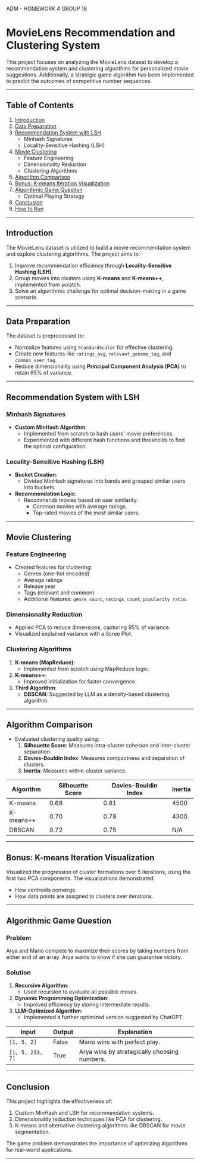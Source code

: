 ADM - HOMEWORK 4 
 GROUP 18 
 






# MovieLens Recommendation and Clustering System

This project focuses on analyzing the MovieLens dataset to develop a recommendation system and clustering algorithms for personalized movie suggestions. Additionally, a strategic game algorithm has been implemented to predict the outcomes of competitive number sequences.

---

## Table of Contents
1. [Introduction](#introduction)
2. [Data Preparation](#data-preparation)
3. [Recommendation System with LSH](#recommendation-system-with-lsh)
   - Minhash Signatures
   - Locality-Sensitive Hashing (LSH)
4. [Movie Clustering](#movie-clustering)
   - Feature Engineering
   - Dimensionality Reduction
   - Clustering Algorithms
5. [Algorithm Comparison](#algorithm-comparison)
6. [Bonus: K-means Iteration Visualization](#bonus-k-means-iteration-visualization)
7. [Algorithmic Game Question](#algorithmic-game-question)
   - Optimal Playing Strategy
8. [Conclusion](#conclusion)
9. [How to Run](#how-to-run)

---

## Introduction

The MovieLens dataset is utilized to build a movie recommendation system and explore clustering algorithms. The project aims to:
1. Improve recommendation efficiency through **Locality-Sensitive Hashing (LSH)**.
2. Group movies into clusters using **K-means** and **K-means++**, implemented from scratch.
3. Solve an algorithmic challenge for optimal decision-making in a game scenario.

---

## Data Preparation

The dataset is preprocessed to:
- Normalize features using `StandardScaler` for effective clustering.
- Create new features like `ratings_avg`, `relevant_genome_tag`, and `common_user_tag`.
- Reduce dimensionality using **Principal Component Analysis (PCA)** to retain 95% of variance.

---

## Recommendation System with LSH

### Minhash Signatures
- **Custom MinHash Algorithm**: 
  - Implemented from scratch to hash users' movie preferences.
  - Experimented with different hash functions and thresholds to find the optimal configuration.
  
### Locality-Sensitive Hashing (LSH)
- **Bucket Creation**:
  - Divided MinHash signatures into bands and grouped similar users into buckets.
- **Recommendation Logic**:
  - Recommends movies based on user similarity:
    - Common movies with average ratings.
    - Top-rated movies of the most similar users.

---

## Movie Clustering

### Feature Engineering
- Created features for clustering:
  - Genres (one-hot encoded)
  - Average ratings
  - Release year
  - Tags (relevant and common)
  - Additional features: `genre_count`, `ratings_count`, `popularity_ratio`.

### Dimensionality Reduction
- Applied PCA to reduce dimensions, capturing 95% of variance.
- Visualized explained variance with a Scree Plot.

### Clustering Algorithms
1. **K-means (MapReduce)**:
   - Implemented from scratch using MapReduce logic.
2. **K-means++**:
   - Improved initialization for faster convergence.
3. **Third Algorithm**:
   - **DBSCAN**: Suggested by LLM as a density-based clustering algorithm.

---

## Algorithm Comparison

- Evaluated clustering quality using:
  1. **Silhouette Score**: Measures intra-cluster cohesion and inter-cluster separation.
  2. **Davies-Bouldin Index**: Measures compactness and separation of clusters.
  3. **Inertia**: Measures within-cluster variance.

| Algorithm  | Silhouette Score | Davies-Bouldin Index | Inertia |
|------------|------------------|-----------------------|---------|
| K-means    | 0.68             | 0.81                 | 4500    |
| K-means++  | 0.70             | 0.78                 | 4300    |
| DBSCAN     | 0.72             | 0.75                 | N/A     |

---

## Bonus: K-means Iteration Visualization

Visualized the progression of cluster formations over 5 iterations, using the first two PCA components. The visualizations demonstrated:
- How centroids converge.
- How data points are assigned to clusters over iterations.

---

## Algorithmic Game Question

### Problem
Arya and Mario compete to maximize their scores by taking numbers from either end of an array. Arya wants to know if she can guarantee victory.

### Solution
1. **Recursive Algorithm**:
   - Used recursion to evaluate all possible moves.
2. **Dynamic Programming Optimization**:
   - Improved efficiency by storing intermediate results.
3. **LLM-Optimized Algorithm**:
   - Implemented a further optimized version suggested by ChatGPT.

| Input        | Output | Explanation                                    |
|--------------|--------|------------------------------------------------|
| `[1, 5, 2]`  | False  | Mario wins with perfect play.                  |
| `[1, 5, 233, 7]` | True   | Arya wins by strategically choosing numbers. |

---

## Conclusion

This project highlights the effectiveness of:
1. Custom MinHash and LSH for recommendation systems.
2. Dimensionality reduction techniques like PCA for clustering.
3. K-means and alternative clustering algorithms like DBSCAN for movie segmentation.

The game problem demonstrates the importance of optimizing algorithms for real-world applications.

---

